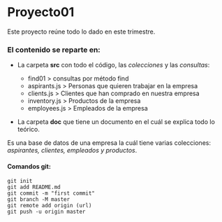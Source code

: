 # Proyecto01
Este proyecto reúne todo lo dado en este trimestre. 
### El contenido se reparte en:
- La carpeta **src** con todo el código, las *colecciones* y las *consultas*:
  - find01 > consultas por método find
  - aspirants.js > Personas que quieren trabajar en la empresa
  - clients.js > Clientes que han comprado en nuestra empresa
  - inventory.js > Productos de la empresa
  - employees.js > Empleados de la empresa

- La carpeta **doc** que tiene un documento en el cuál se explica todo lo teórico.

Es una base de datos de una empresa la cuál tiene varias colecciones: *aspirantes, clientes, empleados y productos*.

#### Comandos git:
```
git init
git add README.md
git commit -m "first commit"
git branch -M master
git remote add origin (url)
git push -u origin master
```
